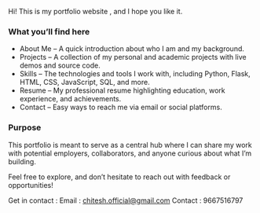 Hi! This is my portfolio website , and I hope you like it.  

### What you’ll find here
- About Me – A quick introduction about who I am and my background.  
- Projects – A collection of my personal and academic projects with live demos and source code.  
- Skills   – The technologies and tools I work with, including Python, Flask, HTML, CSS, JavaScript, SQL, and more.  
- Resume   – My professional resume highlighting education, work experience, and achievements.  
- Contact  – Easy ways to reach me via email or social platforms.  

### Purpose
This portfolio is meant to serve as a central hub where I can share my work with potential employers, collaborators, and anyone curious about what I’m building.  

Feel free to explore, and don’t hesitate to reach out with feedback or opportunities!  

Get in contact :
Email : chitesh.official@gmail.com
Contact : 9667516797 
